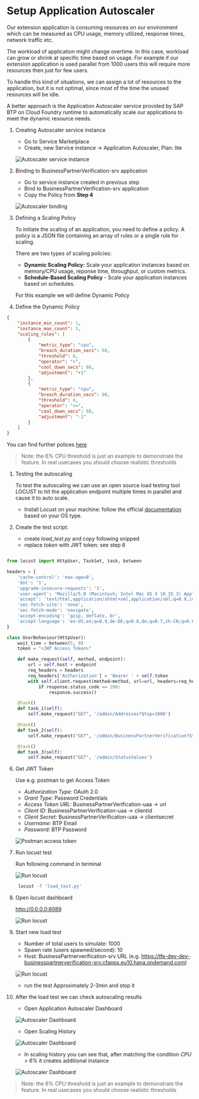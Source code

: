 # Setup Application Autoscaler

Our extension application is consuming resources on our environment which can be measured as CPU usage, memory utilized, response times, network traffic etc.

The workload of application might change overtime. In this case, workload can grow or shrink at specific time based on usage. For example if our extension application is used parallel from 1000 users this will require more resources then just for few users.

To handle this kind of situations, we can assign a lot of resources to the application, but it is not optimal, since most of the time the unused resources will be idle.

A better approach is the Application Autoscaler service provided by SAP BTP on Cloud Foundry runtime to automatically scale our applications to meet the dynamic resource needs.

1. Creating Autoscaler service instance
   - Go to Service Marketplace
   - Create, new Service instance -> Application Autoscaler, Plan: lite
  
   ![Autoscaler service instance](images/as05.png)
   
   
2. Binding to BusinessPartnerVerification-srv application
   - Go to service instance created in previous step
   - Bind to BusinessPartnerVerification-srv application
   - Copy the Policy from **Step 4**
  
   ![Autoscaler binding](images/as06.png)

3. Defining a Scaling Policy

   To initiate the scaling of an application, you need to define a policy. A policy is a JSON file containing an array of rules or a single rule for scaling. 

   There are two types of scaling policies:
    - **Dynamic Scaling Policy:** Scale your application instances based on memory/CPU usage, reponse time, throughput, or custom metrics.
    - **Schedule-Based Scaling Policy** - Scale your application instances based on schedules.

    For this example we will define Dynamic Policy

4. Define the Dynamic Policy

```json
{
	"instance_min_count": 1,
	"instance_max_count": 5,
	"scaling_rules": [
		{
			"metric_type": "cpu",
			"breach_duration_secs": 60,
			"threshold": 6,
			"operator": ">",
			"cool_down_secs": 60,
			"adjustment": "+1"
		},
		{
			"metric_type": "cpu",
			"breach_duration_secs": 60,
			"threshold": 6,
			"operator": "<=",
			"cool_down_secs": 60,
			"adjustment": "-1"
		}
	]
}
```

You can find further polices [here](https://help.sap.com/viewer/7472b7d13d5d4862b2b06a730a2df086/Cloud/en-US/e6927e5af85e45f4a8a056c8662fa784.html)

>Note: the 6% CPU threshold is just an example to demonstrate the feature. In real usecases you should choose realistic thresholds

1. Testing the autoscaling
   
   To test the autoscaling we can use an open source load testing tool LOCUST to hit the application endpoint multiple times in parallel and cause it to auto scale.

   - Install Locust on your machine: follow the official [documentation](https://docs.locust.io/en/stable/installation.html) based on your OS type.
   
2. Create the test script:

   - create *load_test.py* and copy following snipped
   - replace *token* with JWT token: see step 6
   
```py

from locust import HttpUser, TaskSet, task, between

headers = {
    'cache-control': 'max-age=0',
    'dnt': '1',
    'upgrade-insecure-requests': '1',
    'user-agent': 'Mozilla/5.0 (Macintosh; Intel Mac OS X 10_15_3) AppleWebKit/537.36 (KHTML, like Gecko) Chrome/79.0.3945.130 Safari/537.36',
    'accept': 'text/html,application/xhtml+xml,application/xml;q=0.9,image/webp,image/apng,*/*;q=0.8,application/signed-exchange;v=b3;q=0.9',
    'sec-fetch-site': 'none',
    'sec-fetch-mode': 'navigate',
    'accept-encoding': 'gzip, deflate, br',
    'accept-language': 'en-US,en;q=0.9,de-DE;q=0.8,de;q=0.7,zh-CN;q=0.6,zh;q=0.5',
}

class UserBehaviour(HttpUser):
    wait_time = between(5, 9)
    token = "<JWT Access Token>"

    def make_request(self, method, endpoint):
        url = self.host + endpoint
        req_headers = headers
        req_headers['Authorization'] = 'Bearer ' + self.token
        with self.client.request(method=method, url=url, headers=req_headers, catch_response=True) as response:
            if response.status_code == 200:
                response.success()

    @task()
    def task_1(self):
        self.make_request("GET", '/admin/Addresses?$top=1000')

    @task()
    def task_2(self):
        self.make_request("GET", '/admin/BusinessPartnerVerification?$top=1000')

    @task()
    def task_3(self):
        self.make_request("GET", '/admin/StatusValues')


```

6. Get JWT Token
   
   Use e.g. postman to get Access Token
   
   - *Authorization Type:* OAuth 2.0
   - *Grant Type:* Password Credentials
   - *Access Token URL:* BusinessPartnerVerification-uaa -> url
   - *Client ID:* BusinessPartnerVerification-uaa -> clientid
   - *Client Secret:* BusinessPartnerVerification-uaa -> clientsecret
   - *Username:* BTP Email
   - *Password:* BTP Password

    ![Postman access token](images/as01.png)

7. Run locust test
   
   Run following command in terminal 

   ![Run locust](images/as02.png)

    ```bash
     locust -f 'load_test.py'
    ```

8. Open locust dashboard
   
   http://0.0.0.0:8089

   ![Run locust](images/as03.png)

9. Start new load test
    - Number of total users to simulate: 1000
    - Spawn rate (users spawned/second): 10
    - Host: BusinessPartnerverification-srv URL (e.g. https://tfe-dev-dev-businesspartnerverification-srv.cfapps.eu10.hana.ondemand.com)

    ![Run locust](images/as04.png)

    - run the test Approximately 2-3min and stop it

10. After the load test we can check autoscaling results
    
    - Open Application Autoscaler Dashboard
    
     ![Autoscaler Dashboard](images/as07.png)

    - Open Scaling History
    
     ![Autoscaler Dashboard](images/as08.png)

    - In scaling history you can see that, after matching the condition *CPU > 6%* it creates additional instance
    
     ![Autoscaler Dashboard](images/as09.png)

>Note: the 6% CPU threshold is just an example to demonstrate the feature. In real usecases you should choose realistic thresholds